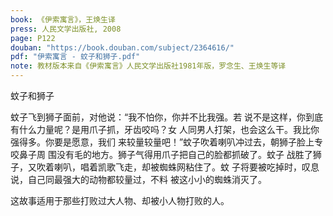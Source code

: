 ```yaml
---
book: 《伊索寓言》，王焕生译
press: 人民文学出版社, 2008
page: P122
douban: "https://book.douban.com/subject/2364616/"
pdf: "伊索寓言 - 蚊子和狮子.pdf"
note: 教材版本来自《伊索寓言》人民文学出版社1981年版，罗念生、王焕生等译
---
```


蚊子和狮子

蚊子飞到狮子面前，对他说：“我不怕你，你并不比我强。若
说不是这样，你到底有什么力量呢？是用爪子抓，牙齿咬吗？女
人同男人打架，也会这么干。我比你强得多。你要是愿意，我们
来较量较量吧！”蚊子吹着喇叭冲过去，朝狮子脸上专咬鼻子周
围没有毛的地方。狮子气得用爪子把自己的脸都抓破了。蚊子
战胜了狮子，又吹着喇叭，唱着凯歌飞走，却被蜘蛛网粘住了。蚊
子将要被吃掉时，叹息说，自己同最强大的动物都较量过，不料
被这小小的蜘蛛消灭了。

这故事适用于那些打败过大人物、却被小人物打败的人。
